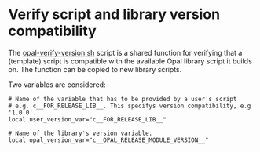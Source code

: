 <!--
SPDX-FileCopyrightText: 2021 Mirian Margiani
SPDX-License-Identifier: GFDL-1.3-or-later
-->

# Verify script and library version compatibility

The [opal-verify-version.sh](opal-verify-version.sh) script is a shared function for verifying that a
(template) script is compatible with the available Opal library script it builds
on. The function can be copied to new library scripts.

Two variables are considered:

    # Name of the variable that has to be provided by a user's script
    # e.g. c__FOR_RELEASE_LIB__. This specifys version compatibility, e.g '1.0.0'.
    local user_version_var="c__FOR_RELEASE_LIB__"

    # Name of the library's version variable.
    local opal_version_var="c__OPAL_RELEASE_MODULE_VERSION__"
